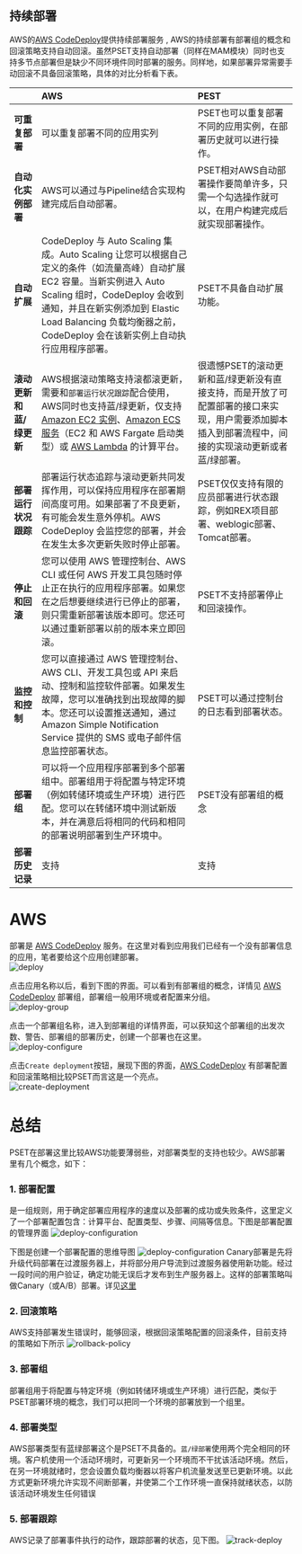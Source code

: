 
## 持续部署
AWS的[AWS CodeDeploy](aws-codedeploy.md)提供持续部署服务 , AWS的持续部署有部署组的概念和回滚策略支持自动回滚。虽然PSET支持自动部署（同样在MAM模块）同时也支持多节点部署但是缺少不同环境件同时部署的服务。同样地，如果部署异常需要手动回滚不具备回滚策略，具体的对比分析看下表。

| | AWS | PEST |
| :--- | :--- | :--- |
| **可重复部署** | 可以重复部署不同的应用实列 | PSET也可以重复部署不同的应用实例，在部署历史就可以进行操作。 |
| **自动化实例部署** | AWS可以通过与Pipeline结合实现构建完成后自动部署。 | PSET相对AWS自动部署操作要简单许多，只需一个勾选操作就可以，在用户构建完成后就实现部署操作。 |
| **自动扩展** | CodeDeploy 与 Auto Scaling 集成。Auto Scaling 让您可以根据自己定义的条件（如流量高峰）自动扩展 EC2 容量。当新实例进入 Auto Scaling 组时，CodeDeploy 会收到通知，并且在新实例添加到 Elastic Load Balancing 负载均衡器之前，CodeDeploy 会在该新实例上自动执行应用程序部署。 | PSET不具备自动扩展功能。 |
| **滚动更新和蓝/绿更新** | AWS根据滚动策略支持滚都滚更新，需要和`部署运行状况跟踪`配合使用，AWS同时也支持蓝/绿更新，仅支持 [Amazon EC2 实例](amazon-ec2.md)、[Amazon ECS 服务](amazon-elastic-block-store.md)（EC2 和 AWS Fargate 启动类型）或 [AWS Lambda](aws-lambda.md) 的计算平台。 | 很遗憾PSET的滚动更新和蓝/绿更新没有直接支持，而是开放了可配置部署的接口来实现，用户需要添加脚本插入到部署流程中，间接的实现滚动更新或者蓝/绿部署。 |
| **部署运行状况跟踪** | 部署运行状态追踪与滚动更新共同发挥作用，可以保持应用程序在部署期间高度可用。如果部署了不良更新，有可能会发生意外停机。AWS CodeDeploy 会监控您的部署，并会在发生太多次更新失败时停止部署。 | PSET仅仅支持有限的应员部署进行状态跟踪，例如REX项目部署、weblogic部署、Tomcat部署。 |
| **停止和回滚** | 您可以使用 AWS 管理控制台、AWS CLI 或任何 AWS 开发工具包随时停止正在执行的应用程序部署。如果您在之后想要继续进行已停止的部署，则只需重新部署该版本即可。您还可以通过重新部署以前的版本来立即回滚。 | PSET不支持部署停止和回滚操作。 |
| **监控和控制** | 您可以直接通过 AWS 管理控制台、AWS CLI、开发工具包或 API 来启动、控制和监控软件部署。如果发生故障，您可以准确找到出现故障的脚本。您还可以设置推送通知，通过 Amazon Simple Notification Service 提供的 SMS 或电子邮件信息监控部署状态。 | PSET可以通过控制台的日志看到部署状态。 |
| **部署组** | 可以将一个应用程序部署到多个部署组中。部署组用于将配置与特定环境（例如转储环境或生产环境）进行匹配。您可以在转储环境中测试新版本，并在满意后将相同的代码和相同的部署说明部署到生产环境中。 | PSET没有部署组的概念 |
| **部署历史记录** | 支持 | 支持 |

# AWS
部署是 [AWS CodeDeploy](chapter4.6.md) 服务。在这里对看到应用我们已经有一个没有部署信息的应用，笔者要给这个应用创建部署。  
![deploy](/assets/2019-02-17_160127.png)

点击应用名称以后，看到下图的界面。可以看到有部署组的概念，详情见 [AWS CodeDeploy](chapter4.6.md) 部署组，部署组一般用环境或者配置来分组。  
![deploy-group](/assets/2019-02-17_162851.png)

点击一个部署组名称，进入到部署组的详情界面，可以获知这个部署组的出发次数、警告、部署组的部署历史，创建一个部署也在这里。  
![deploy-configure](/assets/2019-02-17_163432.png)

点击`Create deployment`按钮，展现下图的界面，[AWS CodeDeploy](chapter4.6.md) 有部署配置和回滚策略相比较PSET而言这是一个亮点。  
![create-deployment](/assets/2019-02-17_163724.png)

# 总结
PSET在部署这里比较AWS功能要薄弱些，对部署类型的支持也较少。AWS部署里有几个概念，如下：
### 1. 部署配置
是一组规则，用于确定部署应用程序的速度以及部署的成功或失败条件，这里定义了一个部署配置包含：计算平台、配置类型、步骤、间隔等信息。下图是部署配置的管理界面
![deploy-configuration](/assets/2019-02-21_171841.png)

下图是创建一个部署配置的思维导图
![deploy-configuration](/assets/aws-deploy-configuration.png)
Canary部署是先将升级代码部署在过渡服务器上，并将部分用户导流到过渡服务器使用新功能。经过一段时间的用户验证，确定功能无误后才发布到生产服务器上。这样的部署策略叫做Canary（或A/B）部署。详见[这里](https://martinfowler.com/bliki/CanaryRelease.html)
### 2. 回滚策略
AWS支持部署发生错误时，能够回滚，根据回滚策略配置的回滚条件，目前支持的策略如下所示
![rollback-policy](/assets/2019-02-21_183827.png)
### 3. 部署组
部署组用于将配置与特定环境（例如转储环境或生产环境）进行匹配，类似于PSET部署环境的概念，我们可以把同一个环境的部署放到一个组里。
### 4. 部署类型
AWS部署类型有蓝绿部署这个是PSET不具备的。`蓝/绿部署`使用两个完全相同的环境。客户机使用一个活动环境时，可更新另一个环境而不干扰该活动环境。然后，在另一环境就绪时，您会设置负载均衡器以将客户机流量发送至已更新环境。以此方式更新环境允许实现不间断部署，并使第二个工作环境一直保持就绪状态，以防该活动环境发生任何错误
### 5. 部署跟踪
AWS记录了部署事件执行的动作，跟踪部署的状态，见下图。
![track-deploy](/assets/2019-02-21_200108.png)